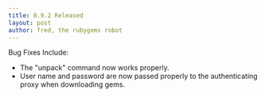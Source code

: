```yaml
---
title: 0.9.2 Released
layout: post
author: fred, the rubygems robot
---
```


Bug Fixes Include:

* The "unpack" command now works properly.
* User name and password are now passed properly to the authenticating
  proxy when downloading gems.
